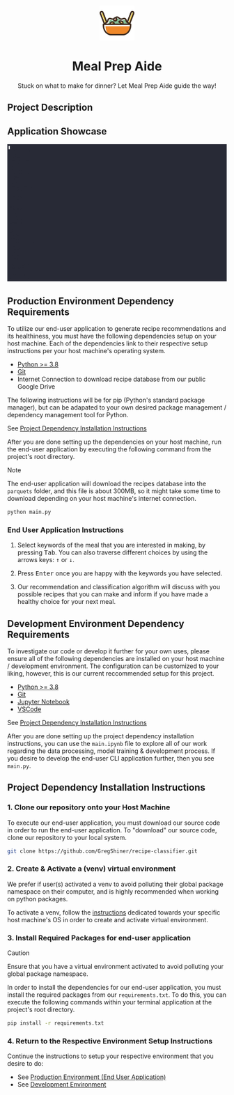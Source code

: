 <div align="center">
  <img src="report_assets/salad-svgrepo-com.svg" alt="Logo" width="80" height="80">
  <h1 align="center">Meal Prep Aide</h3>
  <p align="center">Stuck on what to make for dinner? Let Meal Prep Aide guide the way!</p>
</div>

## Project Description



## Application Showcase

[![Application Showcase](report_assets/application_showcase.gif)](https://asciinema.org/a/656019)

## Production Environment Dependency Requirements

To utilize our end-user application to generate recipe recommendations 
and its healthiness, you must have the following dependencies setup on your host machine. Each of the dependencies link to their respective setup instructions per your host machine's operating system.

- [Python >= 3.8](https://wiki.python.org/moin/BeginnersGuide/Download)
- [Git](https://git-scm.com/book/en/v2/Getting-Started-Installing-Git)
- Internet Connection to download recipe database from our public Google Drive

The following instructions will be for pip (Python's standard package manager), but can be adapated to your own desired package management / dependency management tool for Python.

See [Project Dependency Installation Instructions](#project-dependency-installation-instructions)

After you are done setting up the dependencies on your host machine, run the end-user application by executing the following command from the project's root directory.

> [!NOTE]
> The end-user application will download the recipes database into the `parquets` folder, and this file is about 300MB, so it might take some time to download depending on your host machine's internet connection.

```sh
python main.py
```

### End User Application Instructions

1. Select keywords of the meal that you are interested in making, by pressing <kbd>Tab</kbd>. You can also traverse different choices by using the arrows keys: <kbd>↑</kbd> or <kbd>↓</kbd>.

2. Press <kbd>Enter</kbd> once you are happy with the keywords you have selected.

3. Our recommendation and classification algorithm will discuss with you possible recipes that you can make and inform if you have made a healthy choice for your next meal.

## Development Environment Dependency Requirements

To investigate our code or develop it further for your own uses, please ensure all of the following dependencies are installed on your host machine / development environment. The configuration can be customized to your liking, however, this is our current reccommended setup for this project.

- [Python >= 3.8](https://wiki.python.org/moin/BeginnersGuide/Download)
- [Git](https://git-scm.com/book/en/v2/Getting-Started-Installing-Git)
- [Jupyter Notebook](https://code.visualstudio.com/docs/datascience/jupyter-notebooks)
- [VSCode](https://code.visualstudio.com/docs/setup/setup-overview)

See [Project Dependency Installation Instructions](#project-dependency-installation-instructions)

After you are done setting up the project dependency installation instructions, you can use the `main.ipynb` file to explore all of our work regarding the data processing, model training & development process. If you desire to develop the end-user CLI application further, then you see `main.py`.

## Project Dependency Installation Instructions

### 1. Clone our repository onto your Host Machine

To execute our end-user application, you must download our source code in order
to run the end-user application. To "download" our source code, clone our  repository to your local system.

```sh
git clone https://github.com/GregShiner/recipe-classifier.git
```

### 2. Create & Activate a (venv) virtual environment

We prefer if user(s) activated a venv to avoid polluting their global package namespace on their computer, and is highly recommended when working on python packages.

To activate a venv, follow the [instructions](https://packaging.python.org/en/latest/guides/installing-using-pip-and-virtual-environments/#create-a-new-virtual-environment) dedicated towards your specific host machine's OS in order to create and activate virtual environment. 

### 3. Install Required Packages for end-user application

> [!CAUTION]
> Ensure that you have a virtual environment activated to avoid polluting your global package namespace.

In order to install the dependencies for our end-user application, you must install the required packages from our `requirements.txt`. To do this, you can execute the following commands within your terminal application at the project's root directory.

```sh
pip install -r requirements.txt
```

### 4. Return to the Respective Environment Setup Instructions

Continue the instructions to setup your respective environment that you desire to do:

- See [Production Environment (End User Application)](#production-environment-dependency-requirements)
- See [Development Environment](#development-environment-dependency-requirements)